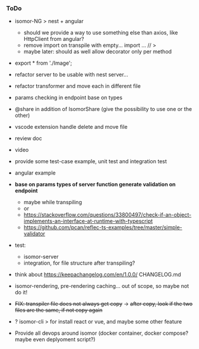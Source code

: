 ### ToDo

- isomor-NG > nest + angular
    - should we provide a way to use something else than axios, like HttpClient from angular?
    - remove import on transpile with empty... import ... // >
    - maybe later: should as well allow decorator only per method

- export * from './Image';

- refactor server to be usable with nest server...

- refactor transformer and move each in different file

- params checking in endpoint base on types

- @share in addition of IsomorShare (give the possibility to use one or the other)

- vscode extension handle delete and move file

- review doc
- video
- provide some test-case example, unit test and integration test
- angular example


- **base on params types of server function generate validation on endpoint**
  - maybe while transpiling
  - or
  - https://stackoverflow.com/questions/33800497/check-if-an-object-implements-an-interface-at-runtime-with-typescript
  - https://github.com/pcan/reflec-ts-examples/tree/master/simple-validator



- test:
  - isomor-server
  - integration, for file structure after transpiling?

- think about https://keepachangelog.com/en/1.0.0/ CHANGELOG.md



- isomor-rendering, pre-rendering caching... out of scope, so maybe not do it!


- ~~FIX: transpiler file does not always get copy~~
  -> ~~after copy, look if the two files are the same, if not copy again~~

- ? isomor-cli > for install react or vue, and maybe some other feature

- Provide all devops around isomor (docker container, docker compose? maybe even deplyoment script?)
